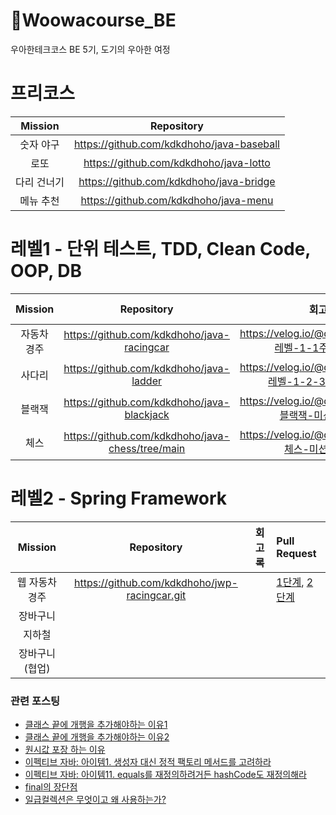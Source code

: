 # 🚀Woowacourse_BE

우아한테크코스 BE 5기, 도기의 우아한 여정

# 프리코스

| Mission |                Repository                 |
|:-------:|:-----------------------------------------:|
|  숫자 야구  | https://github.com/kdkdhoho/java-baseball |
|   로또    |  https://github.com/kdkdhoho/java-lotto   |
| 다리 건너기  |  https://github.com/kdkdhoho/java-bridge  |
|  메뉴 추천  |   https://github.com/kdkdhoho/java-menu   |

# 레벨1 - 단위 테스트, TDD, Clean Code, OOP, DB

| Mission |                    Repository                    |                      회고록                       | Pull Request                                                                                                                 |
|:-------:|:------------------------------------------------:|:----------------------------------------------:|:-----------------------------------------------------------------------------------------------------------------------------|
| 자동차 경주  |    https://github.com/kdkdhoho/java-racingcar    |  https://velog.io/@donghokim1998/레벨-1-1주차-회고록  | [1단계](https://github.com/woowacourse/java-racingcar/pull/506), [2단계](https://github.com/woowacourse/java-racingcar/pull/577) |
|   사다리   |     https://github.com/kdkdhoho/java-ladder      | https://velog.io/@donghokim1998/레벨-1-2-3주차-회고록 | [1단계](https://github.com/woowacourse/java-ladder/pull/57), [2단계](https://github.com/woowacourse/java-ladder/pull/179)        |
|   블랙잭   |    https://github.com/kdkdhoho/java-blackjack    |   https://velog.io/@donghokim1998/블랙잭-미션-회고록   | [1단계](https://github.com/woowacourse/java-blackjack/pull/475), [2단계](https://github.com/woowacourse/java-blackjack/pull/523) |
|   체스    | https://github.com/kdkdhoho/java-chess/tree/main |   https://velog.io/@donghokim1998/체스-미션-회고록    | [1, 2단계](https://github.com/woowacourse/java-chess/pull/512), [3, 4단계](https://github.com/woowacourse/java-chess/pull/551)   |

# 레벨2 - Spring Framework

| Mission  |                  Repository                   | 회고록 | Pull Request                                                                                                              |
|:--------:|:---------------------------------------------:|:---:|:--------------------------------------------------------------------------------------------------------------------------|
| 웹 자동차 경주 | https://github.com/kdkdhoho/jwp-racingcar.git |     | [1단계](https://github.com/woowacourse/jwp-racingcar/pull/27), [2단계](https://github.com/woowacourse/jwp-racingcar/pull/104) |
|   장바구니   |                                               |     |                                                                                                                           |
|   지하철    |                                               |     |                                                                                                                           |
| 장바구니(협업) |                                               ||     |

### 관련 포스팅

- [클래스 끝에 개행을 추가해야하는 이유1](https://velog.io/@doondoony/posix-eol)
- [클래스 끝에 개행을 추가해야하는 이유2](https://seongwon.dev/Git/20220303-%ED%8C%8C%EC%9D%BC%EC%9D%98_%EB%A7%88%EC%A7%80%EB%A7%89_%EA%B0%9C%ED%96%89/)
- [원시값 포장 하는 이유](https://tecoble.techcourse.co.kr/post/2020-05-29-wrap-primitive-type/)
- [이펙티브 자바: 아이템1. 생성자 대신 정적 팩토리 메서드를 고려하라](https://sun-22.tistory.com/84)
- [이펙티브 자바: 아이템11. equals를 재정의하려거든 hashCode도 재정의해라](https://github.com/woowacourse-study/2022-effective-java/blob/main/03%EC%9E%A5/%EC%95%84%EC%9D%B4%ED%85%9C_11/equals%EB%A5%BC_%EC%9E%AC%EC%A0%95%EC%9D%98%ED%95%98%EB%A0%A4%EA%B1%B0%EB%93%A0_hashCode%EB%8F%84_%EC%9E%AC%EC%A0%95%EC%9D%98%ED%95%98%EB%9D%BC.md)
- [final의 장단점](https://velog.io/@donghokim1998/final-키워드의-장단점)
- [일급컬렉션은 무엇이고 왜 사용하는가?](https://prolog.techcourse.co.kr/studylogs/3150)
